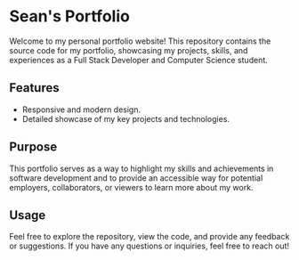 # Sean's Portfolio

Welcome to my personal portfolio website! This repository contains the source code for my portfolio, showcasing my projects, skills, and experiences as a Full Stack Developer and Computer Science student.

## Features

- Responsive and modern design.
- Detailed showcase of my key projects and technologies.

## Purpose

This portfolio serves as a way to highlight my skills and achievements in software development and to provide an accessible way for potential employers, collaborators, or viewers to learn more about my work.

## Usage

Feel free to explore the repository, view the code, and provide any feedback or suggestions. If you have any questions or inquiries, feel free to reach out!
